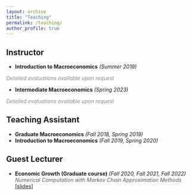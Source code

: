 ```yaml
---
layout: archive
title: "Teaching"
permalink: /teaching/
author_profile: true
---
```


## Instructor

* **Introduction to Macroeconomics** _(Summer 2019)_ <br>
<!-- Course Rating (Based on 2 out of 9 student responses):3.5/5 <br> -->
<span style="opacity: 0.5; font-style: italic;">Detailed evaluations available upon request</span>

* **Intermediate Macroeconomics** _(Spring 2023)_ <br>
<!-- Course Rating (Based on 16 out of 21 student responses): 4.4/5 <br> -->
<span style="opacity: 0.5; font-style: italic;">Detailed evaluations available upon request</span>

## Teaching Assistant

* **Graduate Macroeconomics** _(Fall 2018, Spring 2019)_
* **Introduction to Macroeconomics** _(Fall 2019, Spring 2020)_

## Guest Lecturer

* **Economic Growth (Graduate course)** _(Fall 2020, Fall 2021, Fall 2022)_<br>
<span style="opacity: 0.7; font-style: italic;">Numerical Computation with Markov Chain Approximation Methods</span> <a href="https://github.com/KuldeepSingh-Econ/Markov-Chain-Method-Examples/blob/main/Markov_Chain_lecture.pdf" target="_blank" rel="noopener"> [slides] </a>


<!-- <style>
table {
  font-family: Arial, sans-serif;
  border-collapse: collapse;
  width: 100%;
}

th, td {
  border: 1px solid #ddd;
  padding: 8px;
  text-align: left;
}

th {
  background-color: #f2f2f2;
  font-weight: bold;
}
</style>

<table>
  <tr>
    <th>Course</th>
    <th>Evaluation</th>
    <th>Year</th>
  </tr>
  <tr>
    <td>Introduction to Macroeconomic</td>
    <td>Spring 2023</td>
    <td>Spring 2023</td>
  </tr>
  <tr>
    <td>Introduction to Macroeconomic</td>
    <td>Summer 2019</td>
    <td>Summer 2019</td>
  </tr>
</table> -->



<!-- 
{% include base_path %}

{% for post in site.teaching reversed %}
  {% include archive-single.html %}
{% endfor %} -->
